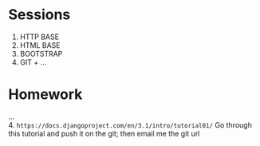 # Sessions

1. HTTP BASE
2. HTML BASE
3. BOOTSTRAP
4. GIT + ...

# Homework

...  
4. `https://docs.djangoproject.com/en/3.1/intro/tutorial01/` Go through this tutorial and push it on the git; then email me the git url
